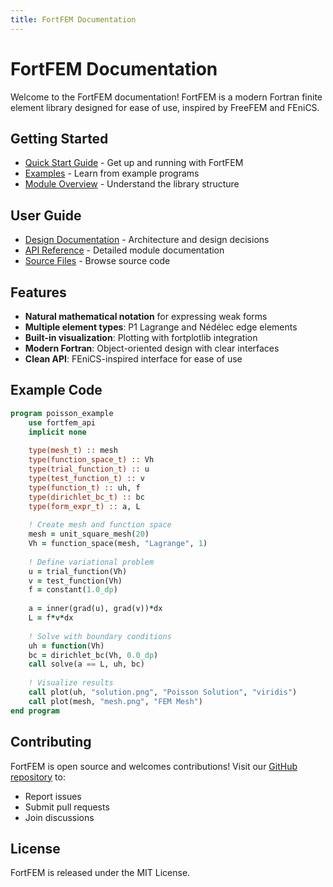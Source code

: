 ```yaml
---
title: FortFEM Documentation
---
```


# FortFEM Documentation

Welcome to the FortFEM documentation! FortFEM is a modern Fortran finite element library designed for ease of use, inspired by FreeFEM and FEniCS.

## Getting Started

- [Quick Start Guide](quickstart.html) - Get up and running with FortFEM
- [Examples](examples/index.html) - Learn from example programs
- [Module Overview](modules.html) - Understand the library structure

## User Guide

- [Design Documentation](design/index.html) - Architecture and design decisions
- [API Reference](../lists/modules.html) - Detailed module documentation
- [Source Files](../lists/files.html) - Browse source code

## Features

- **Natural mathematical notation** for expressing weak forms
- **Multiple element types**: P1 Lagrange and Nédélec edge elements
- **Built-in visualization**: Plotting with fortplotlib integration
- **Modern Fortran**: Object-oriented design with clear interfaces
- **Clean API**: FEniCS-inspired interface for ease of use

## Example Code

```fortran
program poisson_example
    use fortfem_api
    implicit none
    
    type(mesh_t) :: mesh
    type(function_space_t) :: Vh
    type(trial_function_t) :: u
    type(test_function_t) :: v
    type(function_t) :: uh, f
    type(dirichlet_bc_t) :: bc
    type(form_expr_t) :: a, L
    
    ! Create mesh and function space
    mesh = unit_square_mesh(20)
    Vh = function_space(mesh, "Lagrange", 1)
    
    ! Define variational problem
    u = trial_function(Vh)
    v = test_function(Vh)
    f = constant(1.0_dp)
    
    a = inner(grad(u), grad(v))*dx
    L = f*v*dx
    
    ! Solve with boundary conditions
    uh = function(Vh)
    bc = dirichlet_bc(Vh, 0.0_dp)
    call solve(a == L, uh, bc)
    
    ! Visualize results
    call plot(uh, "solution.png", "Poisson Solution", "viridis")
    call plot(mesh, "mesh.png", "FEM Mesh")
end program
```

## Contributing

FortFEM is open source and welcomes contributions! Visit our [GitHub repository](https://github.com/itpplasma/fortfem) to:
- Report issues
- Submit pull requests
- Join discussions

## License

FortFEM is released under the MIT License.